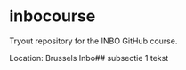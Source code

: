 # inbocourse
Tryout repository for the INBO GitHub course.

Location: Brussels Inbo## subsectie 1
tekst